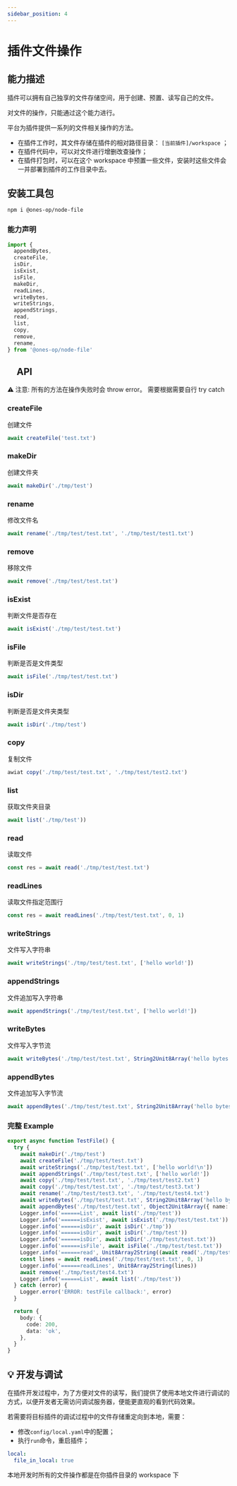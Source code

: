 ```yaml
---
sidebar_position: 4
---
```


# 插件文件操作

## 能力描述

插件可以拥有自己独享的文件存储空间，用于创建、预置、读写自己的文件。

对文件的操作，只能通过这个能力进行。

平台为插件提供一系列的文件相关操作的方法。

- 在插件工作时，其文件存储在插件的相对路径目录： `[当前插件]/workspace` ；
- 在插件代码中，可以对文件进行增删改查操作；
- 在插件打包时，可以在这个 workspace 中预置一些文件，安装时这些文件会一并部署到插件的工作目录中去。

## 安装工具包

```bash
npm i @ones-op/node-file
```

### 能力声明

```typescript
import {
  appendBytes,
  createFile,
  isDir,
  isExist,
  isFile,
  makeDir,
  readLines,
  writeBytes,
  writeStrings,
  appendStrings,
  read,
  list,
  copy,
  remove,
  rename,
} from '@ones-op/node-file'
```

##  API

⚠️ 注意: 所有的方法在操作失败时会 throw error。 需要根据需要自行 try catch

### createFile

创建文件

```typescript
await createFile('test.txt')
```

### makeDir

创建文件夹

```typescript
await makeDir('./tmp/test')
```

### rename

修改文件名

```typescript
await rename('./tmp/test/test.txt', './tmp/test/test1.txt')
```

### remove

移除文件

```typescript
await remove('./tmp/test/test.txt')
```

### isExist

判断文件是否存在

```typescript
await isExist('./tmp/test/test.txt')
```

### isFile

判断是否是文件类型

```typescript
await isFile('./tmp/test/test.txt')
```

### isDir

判断是否是文件夹类型

```typescript
await isDir('./tmp/test')
```

### copy

复制文件

```typescript
awiat copy('./tmp/test/test.txt', './tmp/test/test2.txt')
```

### list

获取文件夹目录

```typescript
await list('./tmp/test'))
```

### read

读取文件

```typescript
const res = await read('./tmp/test/test.txt')
```

### readLines

读取文件指定范围行

```typescript
const res = await readLines('./tmp/test/test.txt', 0, 1)
```

### writeStrings

文件写入字符串

```typescript
await writeStrings('./tmp/test/test.txt', ['hello world!'])
```

### appendStrings

文件追加写入字符串

```typescript
await appendStrings('./tmp/test/test.txt', ['hello world!'])
```

### writeBytes

文件写入字节流

```typescript
await writeBytes('./tmp/test/test.txt', String2Unit8Array('hello bytes!\n'))
```

### appendBytes

文件追加写入字节流

```typescript
await appendBytes('./tmp/test/test.txt', String2Unit8Array('hello bytes!\n'))
```

### 完整 Example

```typescript
export async function TestFile() {
  try {
    await makeDir('./tmp/test')
    await createFile('./tmp/test/test.txt')
    await writeStrings('./tmp/test/test.txt', ['hello world!\n'])
    await appendStrings('./tmp/test/test.txt', ['hello world!'])
    await copy('./tmp/test/test.txt', './tmp/test/test2.txt')
    await copy('./tmp/test/test.txt', './tmp/test/test3.txt')
    await rename('./tmp/test/test3.txt', './tmp/test/test4.txt')
    await writeBytes('./tmp/test/test.txt', String2Unit8Array('hello bytes!\n'))
    await appendBytes('./tmp/test/test.txt', Object2Unit8Array({ name: 'hello bytes!' }))
    Logger.info('======List', await list('./tmp/test'))
    Logger.info('======isExist', await isExist('./tmp/test/test.txt'))
    Logger.info('======isDir', await isDir('./tmp'))
    Logger.info('======isDir', await isDir('./tmp/test'))
    Logger.info('======isDir', await isDir('./tmp/test/test.txt'))
    Logger.info('======isFile', await isFile('./tmp/test/test.txt'))
    Logger.info('======read', Unit8Array2String((await read('./tmp/test/test.txt')) as Uint8Array))
    const lines = await readLines('./tmp/test/test.txt', 0, 1)
    Logger.info('======readLines', Unit8Array2String(lines))
    await remove('./tmp/test/test4.txt')
    Logger.info('======List', await list('./tmp/test'))
  } catch (error) {
    Logger.error('ERROR: testFile callback:', error)
  }

  return {
    body: {
      code: 200,
      data: 'ok',
    },
  }
}
```

## 💡 开发与调试

在插件开发过程中，为了方便对文件的读写，我们提供了使用本地文件进行调试的方式，以便开发者无需访问调试服务器，便能更直观的看到代码效果。

若需要将目标插件的调试过程中的文件存储重定向到本地，需要：

- 修改`config/local.yaml`中的配置；
- 执行`run`命令，重启插件；

```yaml
local:
  file_in_local: true
```

本地开发时所有的文件操作都是在你插件目录的 workspace 下
